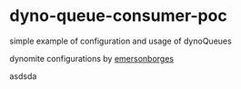# dyno-queue-consumer-poc
simple example of configuration and usage of dynoQueues

dynomite configurations by [emersonborges](https://github.com/emersonborges)

asdsda
